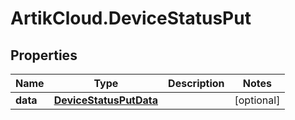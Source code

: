 # ArtikCloud.DeviceStatusPut

## Properties
Name | Type | Description | Notes
------------ | ------------- | ------------- | -------------
**data** | [**DeviceStatusPutData**](DeviceStatusPutData.md) |  | [optional] 


